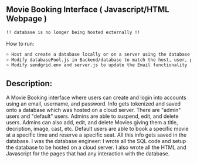 Movie Booking Interface ( Javascript/HTML Webpage )
-----

```bash
!! database is no longer being hosted externally !!
```
How to run:
```bash
> Host and create a database locally or on a server using the database.sql code
> Modify databasePool.js in Backend/database to match the host, user, password, and database to your MySQL server
> Modify sendgrid.env and server.js to update the Email functionality 
```

Description:
-
A Movie Booking interface where users can create and login into accounts using an email, username, and password. Info gets tokenized and saved onto a database which was hosted on a cloud server. There are "admin" users and "default" users. Admins are able to suspend, edit, and delete users. Admins can also add, edit, and delete Movies giving them a title, decription, image, cast, etc. Default users are able to book a specific movie at a specific time and reserve a specific seat. All this info gets saved in the database. I was the database engineer: I wrote all the SQL code and setup the database to be hosted on a cloud server. I also wrote all the HTML and Javascript for the pages that had any interaction with the database.
